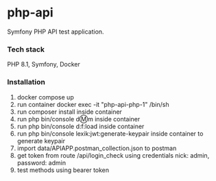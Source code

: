 # php-api
Symfony PHP API test application.

### Tech stack
PHP 8.1, Symfony, Docker

### Installation
1. docker compose up
2. run container docker exec -it "php-api-php-1" /bin/sh
3. run composer install inside container
4. run php bin/console d:m:m inside container
5. run php bin/console d:f:load inside container
6. run php bin/console lexik:jwt:generate-keypair inside container to generate keypair
6. import data/APIAPP.postman_collection.json to postman
7. get token from route /api/login_check using credentials nick: admin, password: admin
8. test methods using bearer token